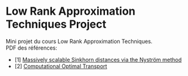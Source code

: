 # Low Rank Approximation Techniques Project
Mini projet du cours Low Rank Approximation Techniques. \
PDF des références:
- [1] [Massively scalable Sinkhorn distances via the Nyström method](https://arxiv.org/pdf/1812.05189.pdf)
- [2] [Computational Optimal Transport](https://arxiv.org/pdf/1803.00567.pdf)
